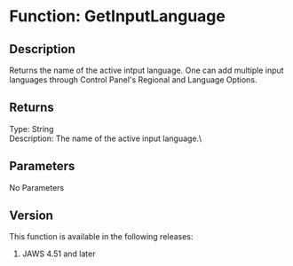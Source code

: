 # Function: GetInputLanguage

## Description

Returns the name of the active intput language. One can add multiple
input languages through Control Panel\'s Regional and Language Options.

## Returns

Type: String\
Description: The name of the active input language.\

## Parameters

No Parameters

## Version

This function is available in the following releases:

1.  JAWS 4.51 and later
